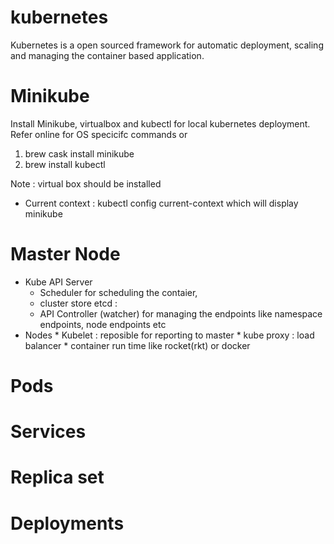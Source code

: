# kubernetes

Kubernetes is a open sourced framework for automatic deployment, scaling and managing the container based application.

# Minikube
 Install Minikube, virtualbox and kubectl for local kubernetes deployment. Refer online for OS specicifc commands or
 
 1. brew cask install minikube
 2. brew install kubectl
 
Note : virtual box should be installed

* Current context : 
 kubectl config current-context which will display minikube
 
# Master Node

   * Kube API Server
     * Scheduler for scheduling the contaier,
     * cluster store etcd : 
     * API Controller (watcher) for managing the endpoints like namespace endpoints, node endpoints etc
   * Nodes
    * Kubelet : reposible for reporting to master
    * kube proxy : load balancer
    * container run time like rocket(rkt) or docker
# Pods
# Services
# Replica set
# Deployments
